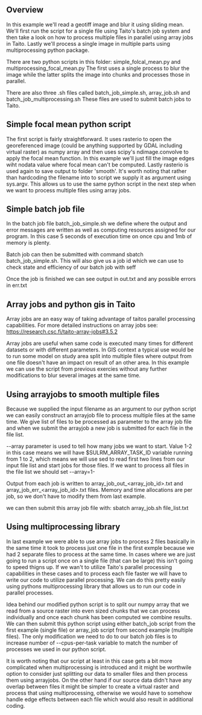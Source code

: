 ## Overview
In this example we'll read a geotiff image and blur it using sliding mean. We'll first run the script for a single file using Taito's batch job system and then take a look on how to process multiple files in parallel using array jobs in Taito. Lastly we'll process a single image in multiple parts using multiprocessing python package.

There are two python scripts in this folder: simple\_folcal\_mean.py and multiprocessing\_focal\_mean.py The first uses a single process to blur the image while the latter splits the image into chunks and processes those in parallel.

There are also three .sh files called batch\_job\_simple.sh, array\_job.sh and batch\_job\_multiprocessing.sh These files are used to submit batch jobs to Taito.

## Simple focal mean python script
The first script is fairly straightforward. It uses rasterio to open the georeferenced image (could be anything supported by GDAL including virtual raster) as numpy array and then uses scipy's ndimage.convolve to apply the focal mean function. In this example we'll just fill the image edges wiht nodata value where focal mean can't be computed. Lastly rasterio is used again to save output to folder 'smooth'. It's worth noting that rather than hardcoding the filename into to script we supply it as argument using sys.argv. This allows us to use the same python script in the next step when we want to process multiple files using array jobs.

## Simple batch job file

In the batch job file batch\_job\_simple.sh we define where the output and error messages are written as well as computing resources assigned for our program. In this case 5 seconds of execution time on once cpu and 1mb of memory is plenty.

Batch job can then be submitted with command sbatch batch\_job\_simple.sh. This will also give us a job id which we can use to check state and efficiency of our batch job with seff <jobid>

Once the job is finished we can see output in out.txt and any possible errors in err.txt

## Array jobs and python gis in Taito
Array jobs are an easy way of taking advantage of taitos parallel processing capabilities. For more detailed instructions on array jobs see: https://research.csc.fi/taito-array-jobs#3.5.2

Array jobs are useful when same code is executed many times for different datasets or with different parameters. In GIS context a typical use would be to run some model on study area split into multiple files where output from one file doesn't have an impact on result of an other area. In this example we can use the script from previous exercies without any further modifications to blur several images at the same time.

## Using arrayjobs to smooth multiple files
Because we supplied the input filename as an argument to our python script we can easily construct an arrayjob file to process multiple files at the same time. We give list of files to be processed as parameter to the array job file and when we submit the arrayjob a new job is submitted for each file in the file list. 

--array parameter is used to tell how many jobs we want to start. Value 1-2 in this case means we will have $SULRM\_ARRAY\_TASK\_ID variable running from 1 to 2, which means we will use sed to read first two lines from our input file list and start jobs for those files. If we want to process all files in the file list we should set --array=1-<number of lines>

Output from each job is written to array\_job\_out\_<array\_job\_id>.txt and array\_job\_err\_<array\_job\_id>.txt files. Memory and time allocations are per job, so we don't have to modify them from last example.

we can then submit this array job file with:
sbatch array\_job.sh file\_list.txt

## Using multiprocessing library
In last example we were able to use array jobs to process 2 files basically in the same time it took to process just one file in the first exmple because we had 2 separate files to process at the same time. In cases where we are just going to run a script once on a single file (that can be large) this isn't going to speed thigns up. If we wan't to utilize Taito's parallel processing capabilities in these cases and to process each file faster we will have to  write our code to utilize parallel processing. We can do this pretty easily using pythons multiprocessing library that allows us to run our code in parallel processes.

Idea behind our modified python script is to split our numpy array that we read from a source raster into even sized chunks that we can process individually and once each chunk has been computed we combine results. We can then submit this python script using either batch\_job script from the first example (single file) or array\_job script from second example (multiple files). The only modification we need to do to our batch job files is to increase number of --cpus-per-task variable to match the number of processes we used in our python script.

It is worth noting that our script at least in this case gets a bit more complicated when multiprocessing is introduced and it might be worthwile option to consider just splitting our data to smaller files and then process them using arrayjobs. On the other hand if our source data didn't have any overlap between files it might be simpler to create a virtual raster and process that using multiprocessing, otherwise we would have to somehow handle edge effects between each file which would also result in additional coding.
